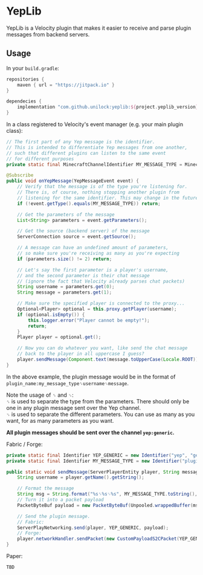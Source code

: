 # YepLib

YepLib is a Velocity plugin that makes it easier to receive and parse plugin messages from backend servers.

## Usage

In your `build.gradle`:

```groovy
repositories {
    maven { url = "https://jitpack.io" }
}

dependecies {
    implementation "com.github.unilock:yeplib:${project.yeplib_version}"
}
```

In a class registered to Velocity's event manager (e.g. your main plugin class):

```java
// The first part of any Yep message is the identifier.
// This is intended to differentiate Yep messages from one another,
// such that different plugins can listen to the same event
// for different purposes
private static final MinecraftChannelIdentifier MY_MESSAGE_TYPE = MinecraftChannelIdentifier.create("plugin_name", "my_message_type"); 

@Subscribe
public void onYepMessage(YepMessageEvent event) {
    // Verify that the message is of the type you're listening for.
    // There is, of course, nothing stopping another plugin from
    // listening for the same identifier. This may change in the future?
    if (!event.getType().equals(MY_MESSAGE_TYPE)) return;

    // Get the parameters of the message
    List<String> parameters = event.getParameters();

    // Get the source (backend server) of the message
    ServerConnection source = event.getSource();

    // A message can have an undefined amount of parameters,
    // so make sure you're receiving as many as you're expecting
    if (parameters.size() != 2) return;

    // Let's say the first parameter is a player's username,
    // and the second parameter is their chat message
    // (ignore the fact that Velocity already parses chat packets)
    String username = parameters.get(0);
    String message = parameters.get(1);

    // Make sure the specified player is connected to the proxy...
    Optional<Player> optional = this.proxy.getPlayer(username);
    if (optional.isEmpty()) {
        this.logger.error("Player cannot be empty!");
        return;
    }
    Player player = optional.get();

    // Now you can do whatever you want, like send the chat message
    // back to the player in all uppercase I guess?
    player.sendMessage(Component.text(message.toUpperCase(Locale.ROOT)));
}
```

In the above example, the plugin message would be in the format of `plugin_name:my_message_type␞username␟message`.

Note the usage of `␞` and `␟`:  
`␞` is used to separate the type from the parameters. There should only be one in any plugin message sent over the Yep channel.  
`␟` is used to separate the different parameters. You can use as many as you want, for as many parameters as you want.

**All plugin messages should be sent over the channel `yep:generic`.**

Fabric / Forge:
```java
private static final Identifier YEP_GENERIC = new Identifier("yep", "generic");
private static final Identifier MY_MESSAGE_TYPE = new Identifier("plugin_name", "my_message_type");

public static void sendMessage(ServerPlayerEntity player, String message) {
    String username = player.getName().getString();

    // Format the message
    String msg = String.format("%s␞%s␟%s", MY_MESSAGE_TYPE.toString(), username, message);
    // Turn it into a packet payload
    PacketByteBuf payload = new PacketByteBuf(Unpooled.wrappedBuffer(msg.getBytes(StandardCharsets.UTF_8)));

    // Send the plugin message.
    // Fabric:
    ServerPlayNetworking.send(player, YEP_GENERIC, payload);
    // Forge:
    player.networkHandler.sendPacket(new CustomPayloadS2CPacket(YEP_GENERIC, payload));
}
```

Paper:
```
TBD
```